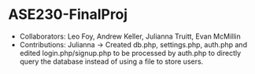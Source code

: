 # ASE230-FinalProj
* Collaborators: Leo Foy, Andrew Keller, Julianna Truitt, Evan McMillin
* Contributions: Julianna -> Created db.php, settings.php, auth.php and edited login.php/signup.php to be processed by auth.php to directly query the database instead of using a file to store users.
